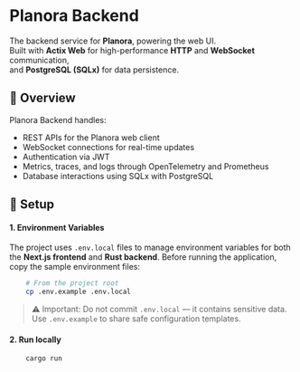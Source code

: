 # Planora Backend

The backend service for **Planora**, powering the web UI.  
Built with **Actix Web** for high-performance **HTTP** and **WebSocket** communication,  
and **PostgreSQL (SQLx)** for data persistence.

## 🧩 Overview

Planora Backend handles:
- REST APIs for the Planora web client
- WebSocket connections for real-time updates
- Authentication via JWT
- Metrics, traces, and logs through OpenTelemetry and Prometheus
- Database interactions using SQLx with PostgreSQL

## 🚀 Setup

#### 1. Environment Variables

The project uses `.env.local` files to manage environment variables for both the **Next.js frontend** and **Rust backend**.
Before running the application, copy the sample environment files:

```bash
    # From the project root
    cp .env.example .env.local
```

> ⚠️ Important:
Do not commit `.env.local` — it contains sensitive data.
Use `.env.example` to share safe configuration templates.

#### 2. Run locally

```bash
    cargo run
```
